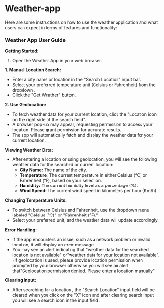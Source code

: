 # Weather-app

 Here are some instructions on how to use the weather application and what users can expect in terms of features and functionality:

### Weather App User Guide

**Getting Started:**
1. Open the Weather App in your web browser.

**1. Manual Location Search:**
   - Enter a city name or location in the "Search Location" input bar.
   - Select your preferred temperature unit (Celsius or Fahrenheit) from the dropdown .
   - Click the "Get Weather" button.

**2. Use Geolocation:**
   - To fetch weather data for your current location, click the "Location icon on the right side of the search field".
   - A browser pop-up may appear, requesting permission to access your location. Please grant permission for accurate results.
   - The app will automatically fetch and display the weather data for your current location.

**Viewing Weather Data:**
   - After entering a location or using geolocation, you will see the following weather data for the searched or current location:
     - **City Name:** The name of the city.
     - **Temperature:** The current temperature in either Celsius (°C) or Fahrenheit (°F), based on your selection.
     - **Humidity:** The current humidity level as a percentage (%).
     - **Wind Speed:** The current wind speed in kilometers per hour (Km/h).

**Changing Temperature Units:**
   - To switch between Celsius and Fahrenheit, use the dropdown menu labeled "Celsius (°C)" or "Fahrenheit (°F)."
   - Select your preferred unit, and the weather data will update accordingly.

**Error Handling:**
   - If the app encounters an issue, such as a network problem or invalid location, it will display an error message.
   - You may see an alert indicating that "weather data for the searched location is not available" or"weather data for your location not available".
   -If geolocation is used, please provide location permission when prompted by your browser otherwise you will see an alert that"Geolocation permission denied. Please enter a location manually"


**Clearing Input:**
   - After searching for a location , the "Search Location" input field will be cleared when you click on the "X" icon and after clearing search input you will see a search icon in the input field .

  
